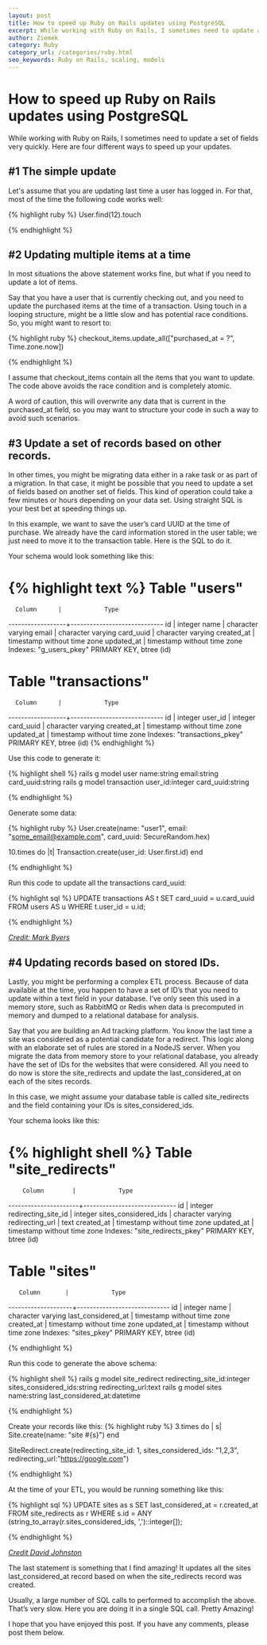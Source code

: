 ```yaml
---
layout: post
title: How to speed up Ruby on Rails updates using PostgreSQL
excerpt: While working with Ruby on Rails, I sometimes need to update a set of fields very quickly. Here are four different ways to speed up your updates.
author: Ziemek
category: Ruby
category_url: /categories/ruby.html
seo_keywords: Ruby on Rails, scaling, models
---
```

# How to speed up Ruby on Rails updates using PostgreSQL

While working with Ruby on Rails, I sometimes need to update a set of fields very quickly. Here are four different ways to speed up your updates.

<h2>#1 The simple update</h2>

Let's assume that you are updating last time a user has logged in. For that, most of the time the following code works well:

{% highlight ruby %}
User.find(12).touch

{% endhighlight %}

<h2>#2 Updating multiple items at a time</h2>

In most situations the above statement works fine, but what if you need to update a lot of items.

Say that you have a user that is currently checking out, and you need to update the purchased items at the time of a transaction. Using touch in a looping structure, might be a little slow and has potential race conditions. So, you might want to resort to:

{% highlight ruby %}
checkout_items.update_all(["purchased_at = ?", Time.zone.now])

{% endhighlight %}

I assume that checkout_items contain all the items that you want to update. The code above avoids the race condition and is completely atomic.

A word of caution, this will overwrite any data that is current in the purchased_at field, so you may want to structure your code in such a way to avoid such scenarios.

<h2>#3 Update a set of records based on other records.</h2>

In other times, you might be migrating data either in a rake task or as part of a migration. In that case, it might be possible that you need to update a set of fields based on another set of fields. This kind of operation could take a few minutes or hours depending on your data set.  Using straight SQL is your best bet at speeding things up.

In this example, we want to save the user’s card UUID at the time of purchase. We already have the card information stored in the user table; we just need to move it to the transaction table. Here is the SQL to do it.

Your schema would look something like this:

{% highlight text %}
Table "users"
======================

      Column      |            Type
------------------+-----------------------------
 id               | integer
 name             | character varying
 email            | character varying
 card_uuid        | character varying
 created_at       | timestamp without time zone
 updated_at       | timestamp without time zone
Indexes:
    "g_users_pkey" PRIMARY KEY, btree (id)


Table "transactions"
===========================

      Column      |            Type
------------------+-----------------------------
 id               | integer
 user_id          | integer
 card_uuid        | character varying
 created_at       | timestamp without time zone
 updated_at       | timestamp without time zone
Indexes:
    "transactions_pkey" PRIMARY KEY, btree (id)
{% endhighlight %}


Use this code to generate it:

{% highlight shell %}
rails g model user name:string email:string card_uuid:string
rails g model transaction user_id:integer card_uuid:string

{% endhighlight %}

Generate some data:

{% highlight ruby %}
User.create(name: "user1", email: "some_email@example.com", card_uuid: SecureRandom.hex)

10.times do |t|
    Transaction.create(user_id: User.first.id)
end

{% endhighlight %}

Run this code to update all the transactions card_uuid:

{% highlight sql %}
UPDATE transactions AS t
SET card_uuid = u.card_uuid
FROM users AS u
WHERE t.user_id = u.id;

{% endhighlight %}

_[Credit: Mark Byers](http://stackoverflow.com/questions/7869592/how-to-do-an-update-join-in-postgresql)_

<h2>#4 Updating records based on stored IDs.</h2>

Lastly, you might be performing a complex ETL process. Because of data available at the time, you happen to have a set of ID’s that you need to update within a text field in your database. I’ve only seen this used in a memory store, such as RabbitMQ or Redis when data is precomputed in memory and dumped to a relational database for analysis.

Say that you are building an Ad tracking platform. You know the last time a site was considered as a potential candidate for a redirect. This logic along with an elaborate set of rules are stored in a NodeJS server. When you migrate the data from memory store to your relational database, you already have the set of IDs for the websites that were considered. All you need to do now is store the site_redirects and update the last_considered_at on each of the sites records.

In this case, we might assume your database table is called site_redirects and the field containing your IDs is sites_considered_ids.

Your schema looks like this:

{% highlight shell %}
Table "site_redirects"
======================

        Column        |            Type
----------------------+-----------------------------
 id                   | integer
 redirecting_site_id  | integer
 sites_considered_ids | character varying
 redirecting_url      | text
 created_at           | timestamp without time zone
 updated_at           | timestamp without time zone
Indexes:
    "site_redirects_pkey" PRIMARY KEY, btree (id)


Table "sites"
=============

       Column       |            Type
--------------------+-----------------------------
 id                 | integer
 name               | character varying
 last_considered_at | timestamp without time zone
 created_at         | timestamp without time zone
 updated_at         | timestamp without time zone
Indexes:
    "sites_pkey" PRIMARY KEY, btree (id)

{% endhighlight %}

Run this code to generate the above schema:

{% highlight shell %}
rails g model site_redirect redirecting_site_id:integer sites_considered_ids:string redirecting_url:text
rails g model sites name:string last_considered_at:datetime

{% endhighlight %}

Create your records like this:
{% highlight ruby %}
3.times do | s|
  Site.create(name: "site #{s}")
end

SiteRedirect.create(redirecting_site_id: 1, sites_considered_ids: "1,2,3", redirecting_url:"https://google.com")

{% endhighlight %}

At the time of your ETL, you would be running something like this:

{% highlight sql %}
UPDATE sites as s
SET last_considered_at = r.created_at
FROM site_redirects as r
WHERE s.id = ANY (string_to_array(r.sites_considered_ids, ',')::integer[]);

{% endhighlight %}

_[Credit David Johnston](http://www.postgresql.org/message-id/1386212527214-5781774.post@n5.nabble.com)_

The last statement is something that I find amazing! It updates all the sites last_considered_at record based on when the site_redirects record was created.

Usually, a large number of SQL calls to performed to accomplish the above. That’s very slow. Here you are doing it in a single SQL call. Pretty Amazing!

I hope that you have enjoyed this post. If you have any comments, please post them below.